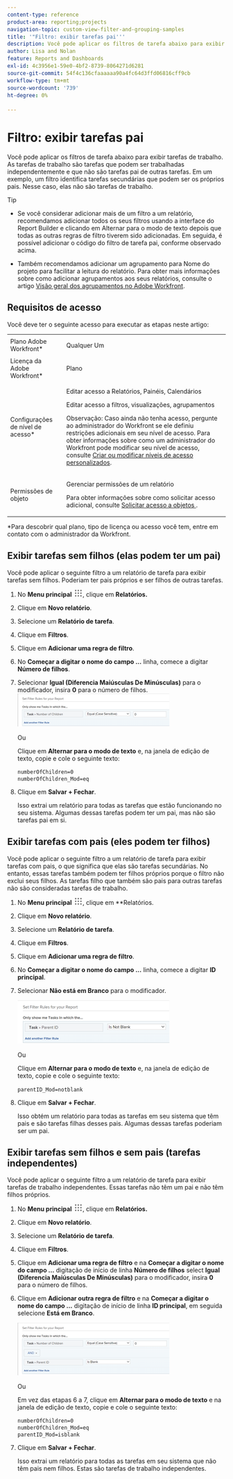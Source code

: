 ```yaml
---
content-type: reference
product-area: reporting;projects
navigation-topic: custom-view-filter-and-grouping-samples
title: '"Filtro: exibir tarefas pai'''
description: Você pode aplicar os filtros de tarefa abaixo para exibir tarefas de trabalho. As tarefas de trabalho são tarefas que podem ser trabalhadas independentemente e que não são tarefas pai de outras tarefas. Em um exemplo, um filtro identifica tarefas secundárias que podem ser os próprios pais. Nesse caso, elas não são tarefas de trabalho.
author: Lisa and Nolan
feature: Reports and Dashboards
exl-id: 4c3956e1-59e0-4bf2-8739-8064271d6281
source-git-commit: 54f4c136cfaaaaaa90a4fc64d3ffd06816cff9cb
workflow-type: tm+mt
source-wordcount: '739'
ht-degree: 0%

---
```


# Filtro: exibir tarefas pai

Você pode aplicar os filtros de tarefa abaixo para exibir tarefas de trabalho. As tarefas de trabalho são tarefas que podem ser trabalhadas independentemente e que não são tarefas pai de outras tarefas. Em um exemplo, um filtro identifica tarefas secundárias que podem ser os próprios pais. Nesse caso, elas não são tarefas de trabalho.

>[!TIP]
>
>* Se você considerar adicionar mais de um filtro a um relatório, recomendamos adicionar todos os seus filtros usando a interface do Report Builder e clicando em Alternar para o modo de texto depois que todas as outras regras de filtro tiverem sido adicionadas. Em seguida, é possível adicionar o código do filtro de tarefa pai, conforme observado acima. 
* Também recomendamos adicionar um agrupamento para Nome do projeto para facilitar a leitura do relatório. Para obter mais informações sobre como adicionar agrupamentos aos seus relatórios, consulte o artigo [Visão geral dos agrupamentos no Adobe Workfront](../../../reports-and-dashboards/reports/reporting-elements/groupings-overview.md).
>


## Requisitos de acesso

Você deve ter o seguinte acesso para executar as etapas neste artigo:

<table style="table-layout:auto"> 
 <col> 
 <col> 
 <tbody> 
  <tr> 
   <td role="rowheader">Plano Adobe Workfront*</td> 
   <td> <p>Qualquer Um</p> </td> 
  </tr> 
  <tr> 
   <td role="rowheader">Licença da Adobe Workfront*</td> 
   <td> <p>Plano </p> </td> 
  </tr> 
  <tr> 
   <td role="rowheader">Configurações de nível de acesso*</td> 
   <td> <p>Editar acesso a Relatórios, Painéis, Calendários</p> <p>Editar acesso a filtros, visualizações, agrupamentos</p> <p>Observação: Caso ainda não tenha acesso, pergunte ao administrador do Workfront se ele definiu restrições adicionais em seu nível de acesso. Para obter informações sobre como um administrador do Workfront pode modificar seu nível de acesso, consulte <a href="../../../administration-and-setup/add-users/configure-and-grant-access/create-modify-access-levels.md" class="MCXref xref">Criar ou modificar níveis de acesso personalizados</a>.</p> </td> 
  </tr> 
  <tr> 
   <td role="rowheader">Permissões de objeto</td> 
   <td> <p>Gerenciar permissões de um relatório</p> <p>Para obter informações sobre como solicitar acesso adicional, consulte <a href="../../../workfront-basics/grant-and-request-access-to-objects/request-access.md" class="MCXref xref">Solicitar acesso a objetos </a>.</p> </td> 
  </tr> 
 </tbody> 
</table>

&#42;Para descobrir qual plano, tipo de licença ou acesso você tem, entre em contato com o administrador da Workfront.

## Exibir tarefas sem filhos (elas podem ter um pai)

Você pode aplicar o seguinte filtro a um relatório de tarefa para exibir tarefas sem filhos. Poderiam ter pais próprios e ser filhos de outras tarefas.

1. No **Menu principal** ![](assets/main-menu-icon.png), clique em **Relatórios.**

1. Clique em **Novo relatório**.
1. Selecione um **Relatório de tarefa**.
1. Clique em **Filtros**.
1. Clique em **Adicionar uma regra de filtro**.
1. No **Começar a digitar o nome do campo ...** linha, comece a digitar **Número de filhos**.

1. Selecionar **Igual (Diferencia Maiúsculas De Minúsculas)** para o modificador, insira **0** para o número de filhos.\
   ![](assets/parent-task-filter-from-the-ui-350x76.png)

   Ou

   Clique em **Alternar para o modo de texto** e, na janela de edição de texto, copie e cole o seguinte texto: 

   ```
   numberOfChildren=0
   numberOfChildren_Mod=eq
   ```


1. Clique em **Salvar + Fechar**.

   Isso extrai um relatório para todas as tarefas que estão funcionando no seu sistema. Algumas dessas tarefas podem ter um pai, mas não são tarefas pai em si.

## Exibir tarefas com pais (eles podem ter filhos)

Você pode aplicar o seguinte filtro a um relatório de tarefa para exibir tarefas com pais, o que significa que elas são tarefas secundárias. No entanto, essas tarefas também podem ter filhos próprios porque o filtro não exclui seus filhos. As tarefas filho que também são pais para outras tarefas não são consideradas tarefas de trabalho.

1. No **Menu principal** ![](assets/main-menu-icon.png), clique em **Relatórios.
1. Clique em **Novo relatório**.
1. Selecione um **Relatório de tarefa**.
1. Clique em **Filtros**.
1. Clique em **Adicionar uma regra de filtro**.
1. No **Começar a digitar o nome do campo ...** linha, comece a digitar **ID principal**.
1. Selecionar **Não está em Branco** para o modificador.

   ![](assets/filter-parent-id-not-blank-350x100.png)

   Ou

   Clique em **Alternar para o modo de texto** e, na janela de edição de texto, copie e cole o seguinte texto: 

   `parentID_Mod=notblank`

1. Clique em **Salvar + Fechar**.

   Isso obtém um relatório para todas as tarefas em seu sistema que têm pais e são tarefas filhas desses pais. Algumas dessas tarefas poderiam ser um pai.

## Exibir tarefas sem filhos e sem pais (tarefas independentes)

Você pode aplicar o seguinte filtro a um relatório de tarefa para exibir tarefas de trabalho independentes. Essas tarefas não têm um pai e não têm filhos próprios.

1. No **Menu principal** ![](assets/main-menu-icon.png), clique em **Relatórios.**
1. Clique em **Novo relatório**.
1. Selecione um **Relatório de tarefa**.
1. Clique em **Filtros**.
1. Clique em **Adicionar uma regra de filtro** e na **Começar a digitar o nome do campo ...** digitação de início de linha **Número de filhos** select **Igual (Diferencia Maiúsculas De Minúsculas)** para o modificador, insira **0** para o número de filhos.
1. Clique em **Adicionar outra regra de filtro** e na **Começar a digitar o nome do campo ...** digitação de início de linha **ID principal**, em seguida selecione **Está em Branco**.

   ![](assets/filter-parent-id-blank-and-zero-children-350x121.png)

   Ou

   Em vez das etapas 6 a 7, clique em **Alternar para o modo de texto** e na janela de edição de texto, copie e cole o seguinte texto: 

   <!--
   <p data-mc-conditions="QuicksilverOrClassic.Draft mode">(NOTE: ensure steps above stay accurate)</p>
   -->

   ```
   numberOfChildren=0
   numberOfChildren_Mod=eq
   parentID_Mod=isblank
   ```

1. Clique em **Salvar + Fechar**.

   Isso extrai um relatório para todas as tarefas em seu sistema que não têm pais nem filhos. Estas são tarefas de trabalho independentes.
